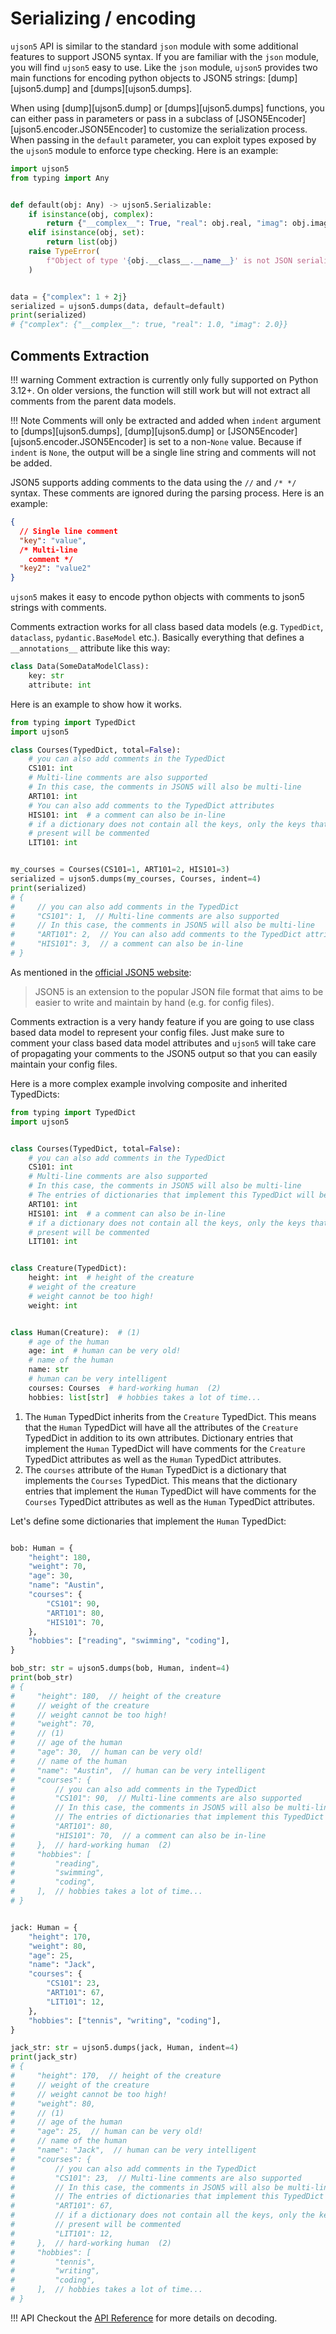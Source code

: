 # Serializing / encoding

`ujson5` API is similar to the standard `json` module with some additional features to support JSON5 syntax. If you are familiar with the `json` module, you will find `ujson5` easy to use. Like the `json` module, `ujson5` provides two main functions for encoding python objects to JSON5 strings: [dump][ujson5.dump] and [dumps][ujson5.dumps].

When using [dump][ujson5.dump] or [dumps][ujson5.dumps] functions, you can either pass in parameters or pass in a subclass of [JSON5Encoder][ujson5.encoder.JSON5Encoder] to customize the serialization process. When passing in the `default` parameter, you can exploit types exposed by the `ujson5` module to enforce type checking. Here is an example:

```python
import ujson5
from typing import Any


def default(obj: Any) -> ujson5.Serializable:
    if isinstance(obj, complex):
        return {"__complex__": True, "real": obj.real, "imag": obj.imag}
    elif isinstance(obj, set):
        return list(obj)
    raise TypeError(
        f"Object of type '{obj.__class__.__name__}' is not JSON serializable"
    )


data = {"complex": 1 + 2j}
serialized = ujson5.dumps(data, default=default)
print(serialized)
# {"complex": {"__complex__": true, "real": 1.0, "imag": 2.0}}

```

## Comments Extraction

!!! warning
Comment extraction is currently only fully supported on Python 3.12+. On older
versions, the function will still work but will not extract all comments from the
parent data models.

!!! Note
Comments will only be extracted and added when `indent` argument to [dumps][ujson5.dumps], [dump][ujson5.dump] or [JSON5Encoder][ujson5.encoder.JSON5Encoder] is set to a non-`None` value. Because if `indent` is `None`, the output will be a single line string and comments will not be added.

JSON5 supports adding comments to the data using the `//` and `/* */` syntax. These comments are ignored during the parsing process. Here is an example:

```json
{
  // Single line comment
  "key": "value",
  /* Multi-line
    comment */
  "key2": "value2"
}
```

`ujson5` makes it easy to encode python objects with comments to json5 strings with comments.

Comments extraction works for all class based data models (e.g. `TypedDict`, `dataclass`, `pydantic.BaseModel` etc.). Basically everything that defines a `__annotations__` attribute like this way:

```python
class Data(SomeDataModelClass):
    key: str
    attribute: int
```

Here is an example to show how it works.

```python
from typing import TypedDict
import ujson5

class Courses(TypedDict, total=False):
    # you can also add comments in the TypedDict
    CS101: int
    # Multi-line comments are also supported
    # In this case, the comments in JSON5 will also be multi-line
    ART101: int
    # You can also add comments to the TypedDict attributes
    HIS101: int  # a comment can also be in-line
    # if a dictionary does not contain all the keys, only the keys that are
    # present will be commented
    LIT101: int


my_courses = Courses(CS101=1, ART101=2, HIS101=3)
serialized = ujson5.dumps(my_courses, Courses, indent=4)
print(serialized)
# {
#     // you can also add comments in the TypedDict
#     "CS101": 1,  // Multi-line comments are also supported
#     // In this case, the comments in JSON5 will also be multi-line
#     "ART101": 2,  // You can also add comments to the TypedDict attributes
#     "HIS101": 3,  // a comment can also be in-line
# }

```

As mentioned in the [official JSON5 website](https://json5.org/):

> JSON5 is an extension to the popular JSON file format that aims to be easier to write and maintain by hand (e.g. for config files).

Comments extraction is a very handy feature if you are going to use class based data model to represent your config files. Just make sure to comment your class based data model attributes and `ujson5` will take care of propagating your comments to the JSON5 output so that you can easily maintain your config files.

Here is a more complex example involving composite and inherited TypedDicts:

```python
from typing import TypedDict
import ujson5


class Courses(TypedDict, total=False):
    # you can also add comments in the TypedDict
    CS101: int
    # Multi-line comments are also supported
    # In this case, the comments in JSON5 will also be multi-line
    # The entries of dictionaries that implement this TypedDict will be commented
    ART101: int
    HIS101: int  # a comment can also be in-line
    # if a dictionary does not contain all the keys, only the keys that are
    # present will be commented
    LIT101: int


class Creature(TypedDict):
    height: int  # height of the creature
    # weight of the creature
    # weight cannot be too high!
    weight: int


class Human(Creature):  # (1)
    # age of the human
    age: int  # human can be very old!
    # name of the human
    name: str
    # human can be very intelligent
    courses: Courses  # hard-working human  (2)
    hobbies: list[str]  # hobbies takes a lot of time...

```

1. The `Human` TypedDict inherits from the `Creature` TypedDict. This means that the `Human` TypedDict will have all the attributes of the `Creature` TypedDict in addition to its own attributes. Dictionary entries that implement the `Human` TypedDict will have comments for the `Creature` TypedDict attributes as well as the `Human` TypedDict attributes.
2. The `courses` attribute of the `Human` TypedDict is a dictionary that implements the `Courses` TypedDict. This means that the dictionary entries that implement the `Human` TypedDict will have comments for the `Courses` TypedDict attributes as well as the `Human` TypedDict attributes.

Let's define some dictionaries that implement the `Human` TypedDict:

```python

bob: Human = {
    "height": 180,
    "weight": 70,
    "age": 30,
    "name": "Austin",
    "courses": {
        "CS101": 90,
        "ART101": 80,
        "HIS101": 70,
    },
    "hobbies": ["reading", "swimming", "coding"],
}

bob_str: str = ujson5.dumps(bob, Human, indent=4)
print(bob_str)
# {
#     "height": 180,  // height of the creature
#     // weight of the creature
#     // weight cannot be too high!
#     "weight": 70,
#     // (1)
#     // age of the human
#     "age": 30,  // human can be very old!
#     // name of the human
#     "name": "Austin",  // human can be very intelligent
#     "courses": {
#         // you can also add comments in the TypedDict
#         "CS101": 90,  // Multi-line comments are also supported
#         // In this case, the comments in JSON5 will also be multi-line
#         // The entries of dictionaries that implement this TypedDict will be commented
#         "ART101": 80,
#         "HIS101": 70,  // a comment can also be in-line
#     },  // hard-working human  (2)
#     "hobbies": [
#         "reading",
#         "swimming",
#         "coding",
#     ],  // hobbies takes a lot of time...
# }


jack: Human = {
    "height": 170,
    "weight": 80,
    "age": 25,
    "name": "Jack",
    "courses": {
        "CS101": 23,
        "ART101": 67,
        "LIT101": 12,
    },
    "hobbies": ["tennis", "writing", "coding"],
}

jack_str: str = ujson5.dumps(jack, Human, indent=4)
print(jack_str)
# {
#     "height": 170,  // height of the creature
#     // weight of the creature
#     // weight cannot be too high!
#     "weight": 80,
#     // (1)
#     // age of the human
#     "age": 25,  // human can be very old!
#     // name of the human
#     "name": "Jack",  // human can be very intelligent
#     "courses": {
#         // you can also add comments in the TypedDict
#         "CS101": 23,  // Multi-line comments are also supported
#         // In this case, the comments in JSON5 will also be multi-line
#         // The entries of dictionaries that implement this TypedDict will be commented
#         "ART101": 67,
#         // if a dictionary does not contain all the keys, only the keys that are
#         // present will be commented
#         "LIT101": 12,
#     },  // hard-working human  (2)
#     "hobbies": [
#         "tennis",
#         "writing",
#         "coding",
#     ],  // hobbies takes a lot of time...
# }
```

!!! API
Checkout the [API Reference](api_reference/encoder.md) for more details on decoding.
